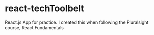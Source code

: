 react-techToolbelt
==================

React.js App for practice. I created this when following the Pluralsight course, React Fundamentals
